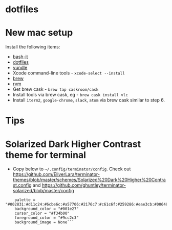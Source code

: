 # dotfiles

# New mac setup

Install the following items:

* [bash-it](https://github.com/Bash-it/bash-it)
* [dotfiles](https://github.com/sjayanna/dotfiles)
* [vundle](https://github.com/VundleVim/Vundle.vim)
* Xcode command-line tools - `xcode-select --install`
* [brew](http://brew.sh/index.html)
* [rvm](https://rvm.io/)
* Get brew cask - `brew tap caskroom/cask`
* Install tools via brew cask, eg - `brew cask install vlc`
* Install `iterm2`, `google-chrome`, `slack`, `atom` via brew cask similar to step 6.

# Tips

# Solarized Dark Higher Contrast theme for terminal

* Copy below to `~/.config/terminator/config`. Check out https://github.com/EliverLara/terminator-themes/blob/master/schemes/Solarized%20Dark%20Higher%20Contrast.config and https://github.com/ghuntley/terminator-solarized/blob/master/config

```[[Solarized Dark Higher Contrast]]
    palette = "#002831:#d11c24:#6cbe6c:#a57706:#2176c7:#c61c6f:#259286:#eae3cb:#006488:#f5163b:#51ef84:#b27e28:#178ec8:#e24d8e:#00b39e:#fcf4dc"
    background_color = "#001e27"
    cursor_color = "#f34b00"
    foreground_color = "#9cc2c3"
    background_image = None```

